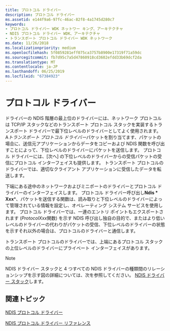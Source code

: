 ```yaml
---
title: プロトコル ドライバー
description: プロトコル ドライバー
ms.assetid: e144f9a6-97fc-46ac-82f8-4a1745d280c7
keywords:
- プロトコル ドライバー WDK ネットワー キング、アーキテクチャ
- NDIS プロトコル ドライバー WDK、アーキテクチャ
- トランスポート プロトコル ドライバー WDK ネットワーク
ms.date: 11/26/2018
ms.localizationpriority: medium
ms.openlocfilehash: 5f0859281eff075ca3757b8900e17319f71a59dc
ms.sourcegitcommit: fb7d95c7a5d47860918cd3602efdd33b69dcf2da
ms.translationtype: MT
ms.contentlocale: ja-JP
ms.lasthandoff: 06/25/2019
ms.locfileid: "67384923"
---
```

# <a name="protocol-drivers"></a>プロトコル ドライバー

ドライバーの NDIS 階層の最上位のドライバーには、ネットワーク プロトコルは TCP/IP スタックなどのトランスポート プロトコル スタックを実装するトランスポート ドライバーで最下位レベルのドライバーとしてよく使用されます。 A*トランスポート プロトコル ドライバー*パケットを割り当てます、パケットの場合に、送信元アプリケーションからデータをコピーおよび NDIS 関数を呼び出すことによって、下位レベルのドライバーにパケットを送信します。 プロトコル ドライバーには、[次へ] の下位レベルのドライバーからの受信パケットの受信にプロトコル インターフェイスも提供します。 トランスポート プロトコルのドライバーでは、適切なクライアント アプリケーションに受信したデータを転送します。

下端にある途中のネットワークおよびミニポートのドライバーとプロトコル ドライバーのインターフェイスします。 プロトコル ドライバー呼び出し**Ndis * Xxx***、パケットを送信する関数は、読み取りと下位レベルのドライバーによって管理されている情報を設定し、オペレーティング システム サービスを使用します。 プロトコル ドライバーでは、一連のエントリ ポイントもエクスポートされます (*ProtocolXxx*関数) を示す NDIS 呼び出し独自の目的で、またはより低いレベルのドライバーの代わりがパケットの受信、下位レベルのドライバーの状態を示すそれ以外の場合は、プロトコルのドライバーと通信します。

トランスポート プロトコルのドライバーでは、上端にあるプロトコル スタックの上位レベルのドライバーにプライベート インターフェイスがあります。

> [!NOTE]
> NDIS ドライバー スタックと 4 つすべての NDIS ドライバーの種類間のリレーションシップを示す図の詳細については、次を参照してください。 [NDIS ドライバー スタック](ndis-driver-stack.md)します。

## <a name="related-topics"></a>関連トピック

[NDIS プロトコル ドライバー](ndis-protocol-drivers.md)

[NDIS プロトコル ドライバー リファレンス](https://docs.microsoft.com/windows-hardware/drivers/ddi/content/_netvista/)